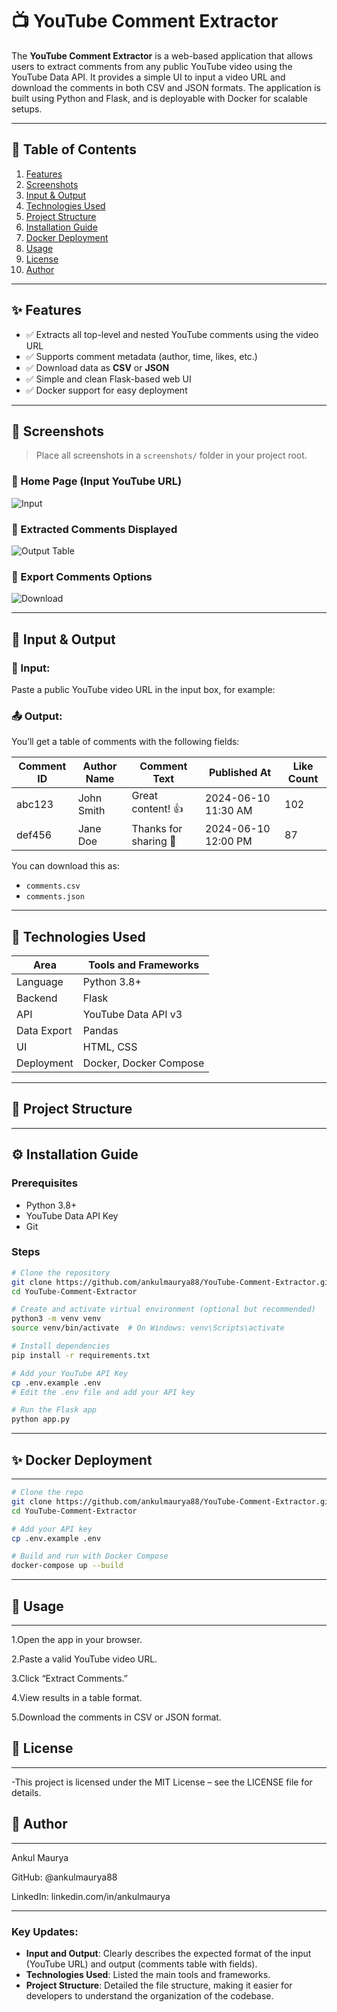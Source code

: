 # 📺 YouTube Comment Extractor

The **YouTube Comment Extractor** is a web-based application that allows users to extract comments from any public YouTube video using the YouTube Data API. It provides a simple UI to input a video URL and download the comments in both CSV and JSON formats. The application is built using Python and Flask, and is deployable with Docker for scalable setups.

---

## 📌 Table of Contents

1. [Features](#-features)
2. [Screenshots](#-screenshots)
3. [Input & Output](#-input--output)
4. [Technologies Used](#-technologies-used)
5. [Project Structure](#-project-structure)
6. [Installation Guide](#-installation-guide)
7. [Docker Deployment](#-docker-deployment)
8. [Usage](#-usage)
9. [License](#-license)
10. [Author](#-author)

---

## ✨ Features

- ✅ Extracts all top-level and nested YouTube comments using the video URL
- ✅ Supports comment metadata (author, time, likes, etc.)
- ✅ Download data as **CSV** or **JSON**
- ✅ Simple and clean Flask-based web UI
- ✅ Docker support for easy deployment

---

## 📸 Screenshots

> Place all screenshots in a `screenshots/` folder in your project root.

### 🔹 Home Page (Input YouTube URL)
![Input](screenshots/input.png)

### 🔹 Extracted Comments Displayed
![Output Table](screenshots/output_table.png)

### 🔹 Export Comments Options
![Download](screenshots/download.png)

---

## 🧪 Input & Output

### 📝 Input:
Paste a public YouTube video URL in the input box, for example:


### 📤 Output:
You’ll get a table of comments with the following fields:

| Comment ID | Author Name | Comment Text         | Published At         | Like Count |
|------------|-------------|----------------------|----------------------|------------|
| abc123     | John Smith  | Great content! 👍     | 2024-06-10 11:30 AM  | 102        |
| def456     | Jane Doe    | Thanks for sharing 🙏 | 2024-06-10 12:00 PM  | 87         |

You can download this as:
- `comments.csv`
- `comments.json`

---

## 🧰 Technologies Used

| Area         | Tools and Frameworks               |
|--------------|------------------------------------|
| Language     | Python 3.8+                        |
| Backend      | Flask                              |
| API          | YouTube Data API v3                |
| Data Export  | Pandas                             |
| UI           | HTML, CSS                          |
| Deployment   | Docker, Docker Compose             |

---

## 📁 Project Structure


---

## ⚙️ Installation Guide

### Prerequisites
- Python 3.8+
- YouTube Data API Key
- Git

### Steps

```bash
# Clone the repository
git clone https://github.com/ankulmaurya88/YouTube-Comment-Extractor.git
cd YouTube-Comment-Extractor

# Create and activate virtual environment (optional but recommended)
python3 -m venv venv
source venv/bin/activate  # On Windows: venv\Scripts\activate

# Install dependencies
pip install -r requirements.txt

# Add your YouTube API Key
cp .env.example .env
# Edit the .env file and add your API key

# Run the Flask app
python app.py
```
---
## ✨ Docker Deployment
---
```bash
# Clone the repo
git clone https://github.com/ankulmaurya88/YouTube-Comment-Extractor.git
cd YouTube-Comment-Extractor

# Add your API key
cp .env.example .env

# Build and run with Docker Compose
docker-compose up --build
```
---
## 🚀 Usage
---
1.Open the app in your browser.

2.Paste a valid YouTube video URL.

3.Click “Extract Comments.”

4.View results in a table format.

5.Download the comments in CSV or JSON format.




## 📄 License
---
-This project is licensed under the MIT License – see the LICENSE file for details.


## 👤 Author
---
Ankul Maurya

GitHub: @ankulmaurya88

LinkedIn: linkedin.com/in/ankulmaurya

---



### Key Updates:
- **Input and Output**: Clearly describes the expected format of the input (YouTube URL) and output (comments table with fields).
- **Technologies Used**: Listed the main tools and frameworks.
- **Project Structure**: Detailed the file structure, making it easier for developers to understand the organization of the codebase.

